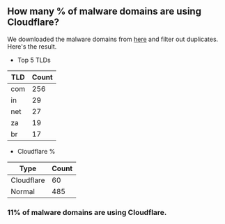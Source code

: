 ## How many % of malware domains are using Cloudflare?


We downloaded the malware domains from [here](https://urlhaus.abuse.ch) and filter out duplicates.
Here's the result.


[//]: # (start replacement)


- Top 5 TLDs

| TLD | Count |
| --- | --- |
| com | 256 |
| in | 29 |
| net | 27 |
| za | 19 |
| br | 17 |


- Cloudflare %

| Type | Count |
| --- | --- |
| Cloudflare | 60 |
| Normal | 485 |


### 11% of malware domains are using Cloudflare.